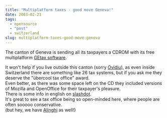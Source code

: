 ```yaml
---
title: "Multiplatform taxes - good move Geneva!"
date: 2003-02-21
tags: 
  - opensource
  - "post"
  - switzerland
slug: multiplatform-taxes-good-move-geneva
---
```


The canton of Geneva is sending all its taxpayers a CDROM with its free multiplatform [GEtax software](http://www.getax.ch).  

It won't help if you live outside this canton (sorry [Ovidiu](http://www.webweavertech.com/ovidiu/weblog/archives/000194.html)), as even inside Switzerland there are something like 26 tax systems, but if you ask me they deserve the "übercool tax office" award.  
Even better, as there was some space left on the CD they included versions of Mozilla and OpenOffice for their taxpayer's pleasure.  
There is some info in english on [slashdot](http://slashdot.org/article.pl?sid=03/02/15/1535208&mode=thread&tid=154&tid=98).  
It's great to see a tax office being so open-minded here, where people are often sooooo conservative.  
(but hey, we have [Alinghi](http://www.alinghi.com) as well!)
